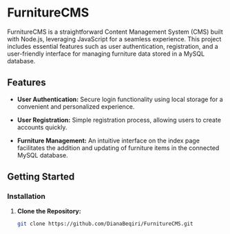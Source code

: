 # FurnitureCMS

FurnitureCMS is a straightforward Content Management System (CMS) built with Node.js, leveraging JavaScript for a seamless experience. This project includes essential features such as user authentication, registration, and a user-friendly interface for managing furniture data stored in a MySQL database.

## Features

- **User Authentication:** Secure login functionality using local storage for a convenient and personalized experience.

- **User Registration:** Simple registration process, allowing users to create accounts quickly.

- **Furniture Management:** An intuitive interface on the index page facilitates the addition and updating of furniture items in the connected MySQL database.
## Getting Started
### Installation

1. **Clone the Repository:**
   ```bash
   git clone https://github.com/DianaBeqiri/FurnitureCMS.git
